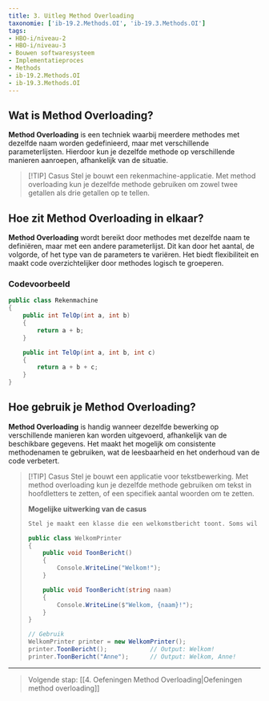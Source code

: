 ```yaml
---
title: 3. Uitleg Method Overloading
taxonomie: ['ib-19.2.Methods.OI', 'ib-19.3.Methods.OI']
tags:
- HBO-i/niveau-2
- HBO-i/niveau-3
- Bouwen softwaresysteem
- Implementatieproces
- Methods
- ib-19.2.Methods.OI
- ib-19.3.Methods.OI
---
```


## Wat is Method Overloading?
**Method Overloading** is een techniek waarbij meerdere methodes met dezelfde naam worden gedefinieerd, maar met verschillende parameterlijsten. Hierdoor kun je dezelfde methode op verschillende manieren aanroepen, afhankelijk van de situatie.

> [!TIP] Casus
> Stel je bouwt een rekenmachine-applicatie. Met method overloading kun je dezelfde methode gebruiken om zowel twee getallen als drie getallen op te tellen.

## Hoe zit Method Overloading in elkaar?
**Method Overloading** wordt bereikt door methodes met dezelfde naam te definiëren, maar met een andere parameterlijst. Dit kan door het aantal, de volgorde, of het type van de parameters te variëren. Het biedt flexibiliteit en maakt code overzichtelijker door methodes logisch te groeperen.

### Codevoorbeeld
```csharp
public class Rekenmachine
{
    public int TelOp(int a, int b)
    {
        return a + b;
    }

    public int TelOp(int a, int b, int c)
    {
        return a + b + c;
    }
}
```

## Hoe gebruik je Method Overloading?
**Method Overloading** is handig wanneer dezelfde bewerking op verschillende manieren kan worden uitgevoerd, afhankelijk van de beschikbare gegevens. Het maakt het mogelijk om consistente methodenamen te gebruiken, wat de leesbaarheid en het onderhoud van de code verbetert.

> [!TIP] Casus
> Stel je bouwt een applicatie voor tekstbewerking. Met method overloading kun je dezelfde methode gebruiken om tekst in hoofdletters te zetten, of een specifiek aantal woorden om te zetten.
> 
> **Mogelijke uitwerking van de casus**
> ```csharp
> Stel je maakt een klasse die een welkomstbericht toont. Soms wil je gewoon "Welkom!" tonen en soms wil je de naam van een persoon toevoegen aan het bericht.
> 
> public class WelkomPrinter
> {
>     public void ToonBericht()
>     {
>         Console.WriteLine("Welkom!");
>     }
> 
>     public void ToonBericht(string naam)
>     {
>         Console.WriteLine($"Welkom, {naam}!");
>     }
> }
> 
> // Gebruik
> WelkomPrinter printer = new WelkomPrinter();
> printer.ToonBericht();            // Output: Welkom!
> printer.ToonBericht("Anne");      // Output: Welkom, Anne!
> ```

---

> Volgende stap: [[4. Oefeningen Method Overloading|Oefeningen method overloading]]